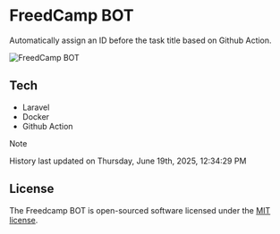 # FreedCamp BOT

Automatically assign an ID before the task title based on Github Action.

![FreedCamp BOT](https://repository-images.githubusercontent.com/737932867/7d34798b-2680-471c-b089-a78a718d3d6a)

## Tech

- Laravel
- Docker
- Github Action

> [!NOTE]  
> History last updated on Thursday, June 19th, 2025, 12:34:29 PM

## License

The Freedcamp BOT is open-sourced software licensed under the [MIT license](https://opensource.org/licenses/MIT).

